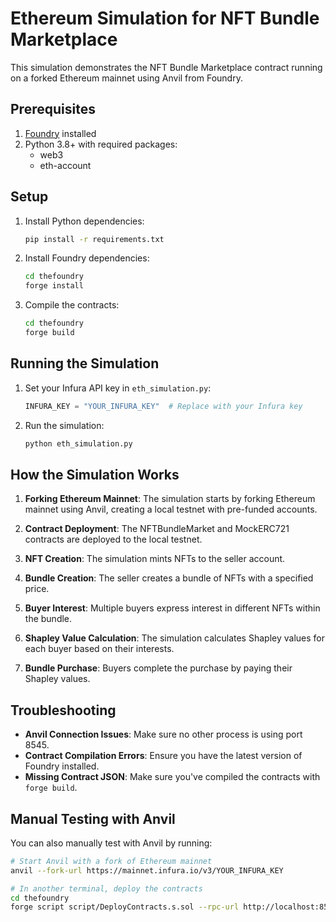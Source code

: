 # Ethereum Simulation for NFT Bundle Marketplace

This simulation demonstrates the NFT Bundle Marketplace contract running on a forked Ethereum mainnet using Anvil from Foundry.

## Prerequisites

1. [Foundry](https://book.getfoundry.sh/getting-started/installation) installed
2. Python 3.8+ with required packages:
   - web3
   - eth-account

## Setup

1. Install Python dependencies:
   ```bash
   pip install -r requirements.txt
   ```

2. Install Foundry dependencies:
   ```bash
   cd thefoundry
   forge install
   ```

3. Compile the contracts:
   ```bash
   cd thefoundry
   forge build
   ```

## Running the Simulation

1. Set your Infura API key in `eth_simulation.py`:
   ```python
   INFURA_KEY = "YOUR_INFURA_KEY"  # Replace with your Infura key
   ```

2. Run the simulation:
   ```bash
   python eth_simulation.py
   ```

## How the Simulation Works

1. **Forking Ethereum Mainnet**: The simulation starts by forking Ethereum mainnet using Anvil, creating a local testnet with pre-funded accounts.

2. **Contract Deployment**: The NFTBundleMarket and MockERC721 contracts are deployed to the local testnet.

3. **NFT Creation**: The simulation mints NFTs to the seller account.

4. **Bundle Creation**: The seller creates a bundle of NFTs with a specified price.

5. **Buyer Interest**: Multiple buyers express interest in different NFTs within the bundle.

6. **Shapley Value Calculation**: The simulation calculates Shapley values for each buyer based on their interests.

7. **Bundle Purchase**: Buyers complete the purchase by paying their Shapley values.

## Troubleshooting

- **Anvil Connection Issues**: Make sure no other process is using port 8545.
- **Contract Compilation Errors**: Ensure you have the latest version of Foundry installed.
- **Missing Contract JSON**: Make sure you've compiled the contracts with `forge build`.

## Manual Testing with Anvil

You can also manually test with Anvil by running:

```bash
# Start Anvil with a fork of Ethereum mainnet
anvil --fork-url https://mainnet.infura.io/v3/YOUR_INFURA_KEY

# In another terminal, deploy the contracts
cd thefoundry
forge script script/DeployContracts.s.sol --rpc-url http://localhost:8545 --broadcast
``` 